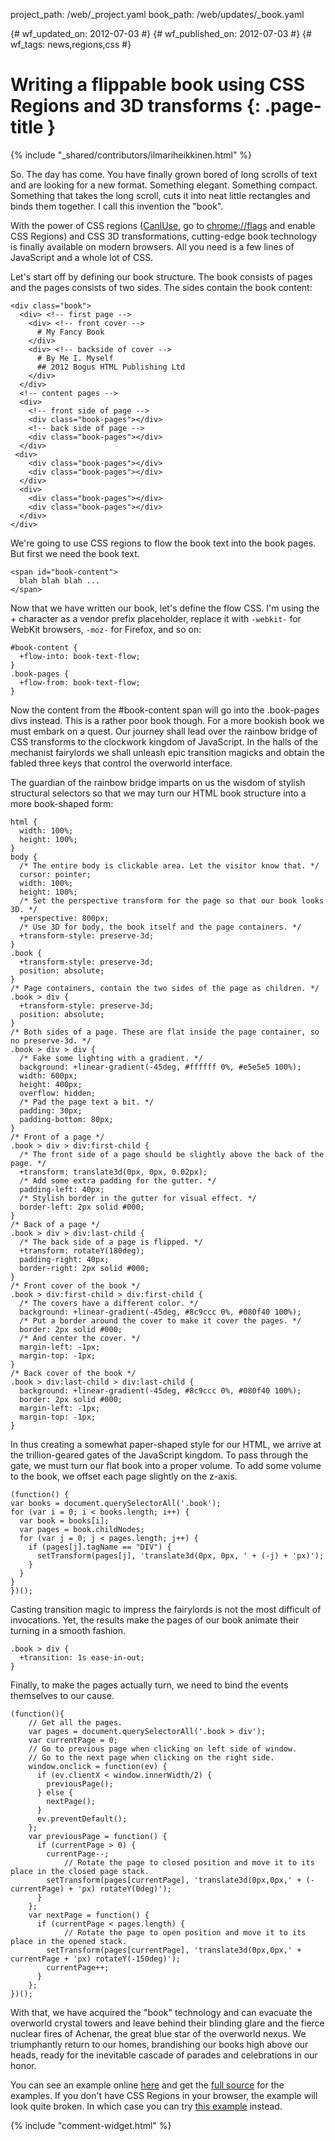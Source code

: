 project_path: /web/_project.yaml
book_path: /web/updates/_book.yaml

{# wf_updated_on: 2012-07-03 #}
{# wf_published_on: 2012-07-03 #}
{# wf_tags: news,regions,css #}

# Writing a flippable book using CSS Regions and 3D transforms {: .page-title }

{% include "_shared/contributors/ilmariheikkinen.html" %}


So. The day has come. You have finally grown bored of long scrolls of text and are looking for a new format. Something elegant. Something compact. Something that takes the long scroll, cuts it into neat little rectangles and binds them together. I call this invention the "book".

With the power of CSS regions ([CanIUse](http://caniuse.com/#feat=css-regions), go to [chrome://flags](chrome://flags) and enable CSS Regions) and CSS 3D transformations, cutting-edge book technology is finally available on modern browsers. All you need is a few lines of JavaScript and a whole lot of CSS.

Let's start off by defining our book structure. The book consists of pages and the pages consists of two sides. The sides contain the book content:


    <div class="book">
      <div> <!-- first page -->
        <div> <!-- front cover -->
          # My Fancy Book
        </div>
        <div> <!-- backside of cover -->
          # By Me I. Myself
          ## 2012 Bogus HTML Publishing Ltd
        </div>
      </div>
      <!-- content pages -->
      <div>
        <!-- front side of page -->
        <div class="book-pages"></div>
        <!-- back side of page -->
        <div class="book-pages"></div>
      </div>
     <div>
        <div class="book-pages"></div>
        <div class="book-pages"></div>
      </div>
      <div>
        <div class="book-pages"></div>
        <div class="book-pages"></div>
      </div>
    </div>
    

We're going to use CSS regions to flow the book text into the book pages. But first we need the book text.


    <span id="book-content">
      blah blah blah ...
    </span>
    

Now that we have written our book, let's define the flow CSS. I'm using the + character as a vendor prefix placeholder, replace it with `-webkit-` for WebKit browsers, `-moz-` for Firefox, and so on:


    #book-content {
      +flow-into: book-text-flow;
    }
    .book-pages {
      +flow-from: book-text-flow;
    }
    

Now the content from the #book-content span will go into the .book-pages divs instead. This is a rather poor book though. For a more bookish book we must embark on a quest. Our journey shall lead over the rainbow bridge of CSS transforms to the clockwork kingdom of JavaScript. In the halls of the mechanist fairylords we shall unleash epic transition magicks and obtain the fabled three keys that control the overworld interface.

The guardian of the rainbow bridge imparts on us the wisdom of stylish structural selectors so that we may turn our HTML book structure into a more book-shaped form:


    html {
      width: 100%;
      height: 100%;
    }
    body {
      /* The entire body is clickable area. Let the visitor know that. */
      cursor: pointer;
      width: 100%;
      height: 100%;
      /* Set the perspective transform for the page so that our book looks 3D. */
      +perspective: 800px;
      /* Use 3D for body, the book itself and the page containers. */
      +transform-style: preserve-3d;
    }
    .book {
      +transform-style: preserve-3d;
      position: absolute;
    }
    /* Page containers, contain the two sides of the page as children. */
    .book > div {
      +transform-style: preserve-3d;
      position: absolute;
    }
    /* Both sides of a page. These are flat inside the page container, so no preserve-3d. */
    .book > div > div {
      /* Fake some lighting with a gradient. */
      background: +linear-gradient(-45deg, #ffffff 0%, #e5e5e5 100%);
      width: 600px;
      height: 400px;
      overflow: hidden;
      /* Pad the page text a bit. */
      padding: 30px;
      padding-bottom: 80px;
    }
    /* Front of a page */
    .book > div > div:first-child {
      /* The front side of a page should be slightly above the back of the page. */
      +transform: translate3d(0px, 0px, 0.02px);
      /* Add some extra padding for the gutter. */
      padding-left: 40px;
      /* Stylish border in the gutter for visual effect. */
      border-left: 2px solid #000;
    }
    /* Back of a page */
    .book > div > div:last-child {
      /* The back side of a page is flipped. */
      +transform: rotateY(180deg);
      padding-right: 40px;
      border-right: 2px solid #000;
    }
    /* Front cover of the book */
    .book > div:first-child > div:first-child {
      /* The covers have a different color. */
      background: +linear-gradient(-45deg, #8c9ccc 0%, #080f40 100%);
      /* Put a border around the cover to make it cover the pages. */
      border: 2px solid #000;
      /* And center the cover. */
      margin-left: -1px;
      margin-top: -1px;
    }
    /* Back cover of the book */
    .book > div:last-child > div:last-child {
      background: +linear-gradient(-45deg, #8c9ccc 0%, #080f40 100%);
      border: 2px solid #000;
      margin-left: -1px;
      margin-top: -1px;
    }
    

In thus creating a somewhat paper-shaped style for our HTML, we arrive at the trillion-geared gates of the JavaScript kingdom. To pass through the gate, we must turn our flat book into a proper volume. To add some volume to the book, we offset each page slightly on the z-axis.


    (function() {
    var books = document.querySelectorAll('.book');
    for (var i = 0; i < books.length; i++) {
      var book = books[i];
      var pages = book.childNodes;
      for (var j = 0; j < pages.length; j++) {
        if (pages[j].tagName == "DIV") {
          setTransform(pages[j], 'translate3d(0px, 0px, ' + (-j) + 'px)');
        }
      }
    }
    })();
    

Casting transition magic to impress the fairylords is not the most difficult of invocations. Yet, the results make the pages of our book animate their turning in a smooth fashion.


    .book > div {
      +transition: 1s ease-in-out;
    }
    

Finally, to make the pages actually turn, we need to bind the events themselves to our cause.


    (function(){
    	// Get all the pages.
    	var pages = document.querySelectorAll('.book > div');
    	var currentPage = 0;
    	// Go to previous page when clicking on left side of window.
    	// Go to the next page when clicking on the right side.
    	window.onclick = function(ev) {
    	  if (ev.clientX < window.innerWidth/2) {
    	    previousPage();
    	  } else {
    	    nextPage();
    	  }
    	  ev.preventDefault();
    	};
    	var previousPage = function() {
    	  if (currentPage > 0) {
    	    currentPage--;
                // Rotate the page to closed position and move it to its place in the closed page stack.
    	    setTransform(pages[currentPage], 'translate3d(0px,0px,' + (-currentPage) + 'px) rotateY(0deg)');
    	  }
    	};
    	var nextPage = function() {
    	  if (currentPage < pages.length) {
                // Rotate the page to open position and move it to its place in the opened stack.
    	    setTransform(pages[currentPage], 'translate3d(0px,0px,' + currentPage + 'px) rotateY(-150deg)');
    	    currentPage++;
    	  }
    	};
    })();
    

With that, we have acquired the "book" technology and can evacuate the overworld crystal towers and leave behind their blinding glare and the fierce nuclear fires of Achenar, the great blue star of the overworld nexus. We triumphantly return to our homes, brandishing our books high above our heads, ready for the inevitable cascade of parades and celebrations in our honor.

You can see an example online [here](http://kig.github.com/html-book) and get the [full source](http://github.com/kig/html-book) for the examples. If you don't have CSS Regions in your browser, the example will look quite broken. In which case you can try [this example](http://kig.github.com/html-book/no_regions.html) instead.


{% include "comment-widget.html" %}
